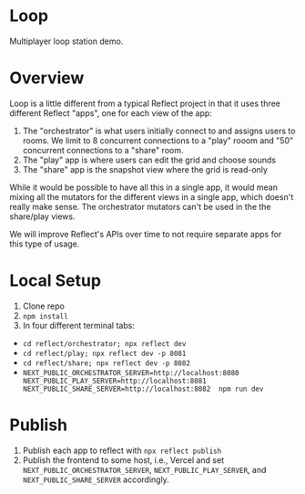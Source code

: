 # Loop

Multiplayer loop station demo.

# Overview

Loop is a little different from a typical Reflect project in that it uses three different Reflect "apps", one for each view of the app:

1. The "orchestrator" is what users initially connect to and assigns users to rooms. We limit to 8 concurrent connections to a "play" rooom and "50" concurrent connections to a "share" room.
2. The "play" app is where users can edit the grid and choose sounds
3. The "share" app is the snapshot view where the grid is read-only

While it would be possible to have all this in a single app, it would mean mixing all the mutators for the different views in a single app, which doesn't really make sense. The orchestrator mutators can't be used in the the share/play views.

We will improve Reflect's APIs over time to not require separate apps for this type of usage.

# Local Setup

1. Clone repo
2. `npm install`
3. In four different terminal tabs:

- `cd reflect/orchestrator; npx reflect dev`
- `cd reflect/play; npx reflect dev -p 8081`
- `cd reflect/share; npx reflect dev -p 8082`
- `NEXT_PUBLIC_ORCHESTRATOR_SERVER=http://localhost:8080 NEXT_PUBLIC_PLAY_SERVER=http://localhost:8081 NEXT_PUBLIC_SHARE_SERVER=http://localhost:8082  npm run dev`

# Publish

1. Publish each app to reflect with `npx reflect publish`
2. Publish the frontend to some host, i.e., Vercel and set `NEXT_PUBLIC_ORCHESTRATOR_SERVER`, `NEXT_PUBLIC_PLAY_SERVER`, and `NEXT_PUBLIC_SHARE_SERVER` accordingly.
